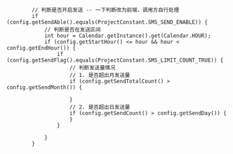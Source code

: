 
            // 判断是否开启发送 -- 一下判断改为前端，调用方自行处理
            if (config.getSendAble().equals(ProjectConstant.SMS_SEND_ENABLE)) {
                // 判断是否在发送区间
                int hour = Calendar.getInstance().get(Calendar.HOUR);
                if (config.getStartHour() <= hour && hour < config.getEndHour()) {
                    if (config.getSendFlag().equals(ProjectConstant.SMS_LIMIT_COUNT_TRUE)) {
                        // 判断发送量情况
                        // 1. 是否超出月发送量
                        if (config.getSendTotalCount() > config.getSendMonth()) {

                        }
                        // 2. 是否超出日发送量
                        if (config.getSendCount() > config.getSendDay()) {
                        }
                    }

                }
            }